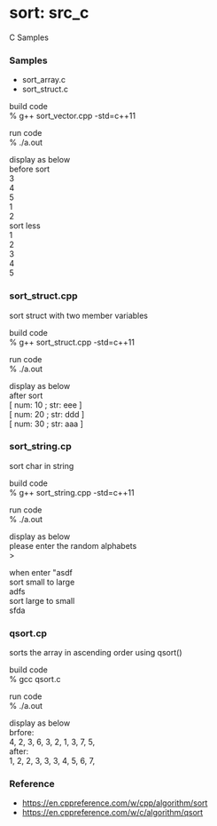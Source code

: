 sort: src_c
===============

C Samples <br/>

### Samples
- sort_array.c  
- sort_struct.c  


build code <br/>
% g++  sort_vector.cpp -std=c++11 <br/>

run  code <br/>
% ./a.out <br/>

display as below <br/>
before sort <br/>
3 <br/>
4 <br/>
5 <br/>
1 <br/>
2 <br/>
sort less <br/>
1 <br/>
2 <br/>
3 <br/>
4 <br/>
5 <br/>

### sort_struct.cpp
sort struct with two member variables <br/>

build code <br/>
% g++  sort_struct.cpp  -std=c++11 <br/>

run code <br/>
% ./a.out <br/>

display as below  <br/>
after sort <br/>
 [  num: 10 ; str: eee ] <br/>
 [  num: 20 ; str: ddd ] <br/>
 [  num: 30 ; str: aaa ] <br/>


### sort_string.cp
sort char in string <br/>

build code <br/>
% g++  sort_string.cpp  -std=c++11 <br/>

run code <br/>
% ./a.out <br/>

display as below <br/>
please enter the random alphabets <br/>
\> <br/>

when enter "asdf <br/>
 sort small to large <br/>
adfs <br/>
 sort large to small <br/>
sfda <br/>


### qsort.cp
sorts the array in ascending order using qsort() <br/>

build code <br/>
% gcc  qsort.c   <br/>

run code <br/>
% ./a.out <br/>

display as below <br/>
brfore:  <br/>
 4,  2,  3,  6,  3,  2,  1,  3,  7,  5,  <br/>
after:  <br/>
 1,  2,  2,  3,  3,  3,  4,  5,  6,  7,  <br/>


### Reference
- https://en.cppreference.com/w/cpp/algorithm/sort
- https://en.cppreference.com/w/c/algorithm/qsort

